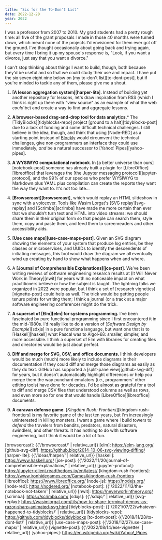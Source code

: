 ```yaml
---
title: "Six for the To-Don't List"
date: 2022-12-28
year: 2022
---
```


I was a professor from 2007 to 2010.
My grad students had a pretty rough time:
all five of the grant proposals I made in those 40 months were turned down,
which meant none of the projects I'd envisioned for them ever got off the ground.
I've thought occasionally about going back and trying again,
but every time I bring it up my spouse's response is,
"Look, if you want a divorce, just say that you want a divorce."

I can't stop thinking about things I want to build,
though,
both because they'd be useful and so that we could study their use and impact.
I have put the <s>six</s> <s>seven</s> <s>eight</s> nine below on [my to-don't list][to-dont-post],
but if you're minded to tackle any of them,
please give me a shout.

1. **[A lesson aggregation system][harper-lite]**.
   Instead of building yet another repository for lessons,
   let's draw inspiration from RSS
   (which I think is right up there with "view source" as an example of what the web *could* be)
   and create a way to find and aggregate lessons.

2. **A browser-based drag-and-drop tool for data analytics**.*
   The [TidyBlocks][tidyblocks-repo] project [ground to a halt][tidyblocks-post]
   due to a lack of funding and some difficult technical challenges.
   I still believe in the idea, though,
   and think that using [Node-RED] as a starting point instead of [Blockly][blockly]
   would circumvent the technical challenges,
   give non-programmers an interface they could use immediately,
   *and* be a natural successor to [Yahoo! Pipes][yahoo-pipes].

3. **A WYSIWYG computational notebook**.
   In [a better universe than ours][notebook-post]
   someone has already built a plugin for [LibreOffice][libreoffice]
   that leverages the [the Jupyter messaging protocol][jupyter-protocol],
   and the 99% of our species who prefer WYSIWYG to Markdown plus YAML plus compilation
   can create the reports they want the way they want to.
   It's not too late…

4. **[Browsercast][browsercast],**
   which would replay an HTML slideshow in sync with a voiceover.
   Tools like Wasim Lorgat's [SVG replay][svg-replay] and [Scrimba][scrimba]
   have made me more certain than ever that
   we shouldn't turn text and HTML into video streams:
   we should share them in their original form
   so that people can search them, style them, copy and paste them,
   and feed them to screenreaders and other accessibility aids.

5. **[Use case maps][use-case-maps-post]**.
   Given an SVG diagram showing the elements of your system that produce log entries,
   be they classes or microservices,
   and UUIDs to identify the descendents of initiating messages,
   this tool would draw the diagram we all eventually wind up creating by hand
   to show what happens when and where.

6. A **[Journal of Comprehensible Explanations][jce-post]**.
   We've been writing reviews of software engineering research results
   at [It Will Never Work in Theory][nwit]
   for years
   with no noticeable impact on what practitioners believe
   or how the subject is taught.
   The lightning talks we organized in 2022 were popular,
   but I think a set of [research vignettes][vignette-post] could help as well.
   The trick would be getting people tenure points for writing them;
   I think a journal (or a track at a major software engineering conference)
   might do the trick.

7. **A superset of [Elm][elm] for systems programming.**
   I've been fascinated by pure functional programming
   since I first encountered it in the mid-1980s.
   I'd really like to do a version of [*Software Design by Example*][sdxjs]
   in a pure functiona language,
   but want one that is to [Haskell][haskell] what Pascal was to Algol-68:
   smaller, simpler, and more accessible.
   I think a superset of Elm with libraries for creating files and directories
   would be just about perfect.

8. **Diff and merge for SVG, CSV, and office documents.**
   I think developers would be much (much) more likely to include diagrams in their documentation
   if they could diff and merge those diagrams as easily as they do text.
   GitHub has supported a [split-pane view][github-svg-diff] for years,
   but it doesn't automatically highlight differences or help you merge them
   the way punchard emulators (i.e., programmers' other editing tools) have done for decades.
   I'd be almost as grateful for a tool to diff and merge CSV files
   that understood columns as well as rows,
   and even more so for one that would handle [LibreOffice][libreoffice] documents.

9. **A caravan defense game**.
   [*Kingdom Rush: Frontiers*][kingdom-rush-frontiers] is my favorite game
   of the last ten years,
   but I'm increasingly uninterested in killing monsters.
   I want a game where I build towers to *defend* the travelers
   from bandits, predators, natural disasters, swindlers, and other threats.
   It has nothing to do with software engineering,
   but I think it would be a lot of fun.

[blockly]: https://developers.google.com/blockly/
[browsercast]: {{'/browsercast/' | relative_url}}
[elm]: https://elm-lang.org/
[github-svg-diff]: https://github.blog/2014-10-06-svg-viewing-diffing/
[harper-lite]: {{'/ideas/harper/' | relative_url}}
[haskell]: https://www.haskell.org/
[jce-post]: {{'/2022/11/20/journal-of-comprehensible-explanations/' | relative_url}}
[jupyter-protocol]: https://jupyter-client.readthedocs.io/en/latest/
[kingdom-rush-frontiers]: https://www.ironhidegames.com/Games/kingdom-rush-frontiers
[libreoffice]: https://www.libreoffice.org/
[node-js]: https://nodejs.org/
[node-red]: https://nodered.org/
[notebook-post]: {{'/2022/11/13/the-notebook-not-taken/' | relative_url}}
[nwit]: https://neverworkintheory.org/
[scrimba]: https://scrimba.com/
[sdxjs]: {{'/sdxjs/' | relative_url}}
[svg-replay]: https://wasimlorgat.com/tils/how-to-share-terminal-demos-as-razor-sharp-animated-svg.html
[tidyblocks-post]: {{'/2021/07/22/whatever-happened-to-tidyblocks/' | relative_url}}
[tidyblocks-repo]: https://github.com/tidyblocks/tidyblocks
[to-dont-post]: {{'/2018/11/28/to-dont-list/' | relative_url}}
[use-case-maps-post]: {{'/2018/12/27/use-case-maps/' | relative_url}}
[vignette-post]: {{'/2022/08/14/ese-vignette/' | relative_url}}
[yahoo-pipes]: https://en.wikipedia.org/wiki/Yahoo!_Pipes
